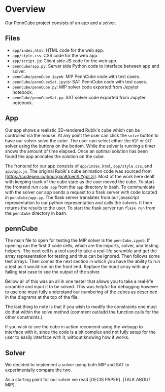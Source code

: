 # Overview
Our PennCube project consists of an app and a solver.

## Files
- `app/index.html`: HTML code for the web app.
- `app/style.css`: CSS code for the web app.
- `app/script.js`: Client side JS code for the web app.
- `pennCube/app.py`: Server side Python code to interface between app and solver.
- `pennCube/pennCube.ipynb`: MIP PennCube code with test cases.
- `pennCube/pennCubeSat.ipynb`: SAT PennCube code with test cases.
- `pennCube/pennCube.py`: MIP solver code exported from Jupyter notebook.
- `pennCube/pennCubeSat.py`: SAT solver code exported from Jupyter notebook.

## App
Our app shows a realistic 3D-rendered Rubik's cube which can be controlled via the mouse.
At any point the user can click the `solve` button to have our solver solve the cube.
The user can select either the `MIP` or `SAT` solver using the buttons on the bottom. 
While the solver is running a timer shows the amount of time elapsed.
Once an optimal solution has been found the app animates the solution on the cube.

The frontend for our app consists of `app/index.html`, `app/style.css`, and `app/app.js`.
The original Rubik's cube animation code was sourced from [https://codepen.io/jhourigan8/pen/LYgpLzj].
Most of the work here dealt with keeping track of the cube state as the user moved the cube.
To start the frontend run `node app` from the `app` directory in bash.
To communicate with the solver our app sends a request to a flask server with code located in `pennCube/app.py`.
The flask server translates from our javascript representation to our python representation and calls the solvers.
It then returns the results to the user.
To start the flask server run `flask run` from the `pennCube` directory in bash.

## pennCube
The main file to open for testing the MIP solver is the `pennCube.ipynb`. If opening run the first 3 code cells, 
which are the imports, solver, and testing helpers. The next cell is a tool used to take a real-life scramble and get the array representation for testing
and thus can be ignored. Then follows some test arrays. Then comes the next section in which you have the ability to run a test as it would run on the front end. 
Replace the input array with any failing test case to see the output of the solver. 

Bellow all of this was an all in one tester that allows you to take a real-life scramble and input it to be solved. This was helpful for debugging however 
to use one must fully understand our numbering of the cubes as described in the diagrams at the top of the file. 

The last thing to note is that if you wish to modify the constraints one must do that within the solve method (comment out/add the function
calls for the other constraints.) 

If you wish to see the cube in action recomend using the webapp to interface with it, since the code is a bit complex and not fully setup for the 
user to easily interface with it, without knowing how it works.


## Solver
We decided to implement a solver using both MIP and SAT to experimentally compare the two.

As a starting point for our solver we read [GECIS PAPER].
[TALK ABOUT MIP].




